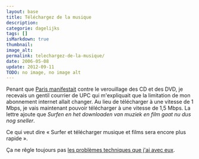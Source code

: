 ```yaml
---
layout: base
title: Téléchargez de la musique
description: 
categorie: dagelijks
tags: []
isMarkdown: true
thumbnail: 
image_alt: 
permalink: telechargez-de-la-musique/
date: 2006-05-08
update: 2012-09-11
TODO: no image, no image alt
---
```




Penant que [Paris manifestait](http://stopdrm.info/index.php?2006/05/08/70-les-photos-de-la-manifestation-du-7-mai&cos=1) contre le verouillage des CD et des DVD, je recevais un gentil courrier de UPC qui m'expliquait que la limitation de mon abonnement internet allait changer. Au lieu de télécharger à une vitesse de 1 Mbps, je vais maintenant pouvoir télécharger à une vitesse de 1,5 Mbps. La lettre ajoute que *Surfen en het downloaden van muziek en film gaat nu dus nog sneller*.

Ce qui veut dire « Surfer et télécharger musique et films sera encore plus rapide ».

Ça ne rêgle toujours pas [les problèmes techniques que j'ai avec eux](/chello-installatiepakket-8).
